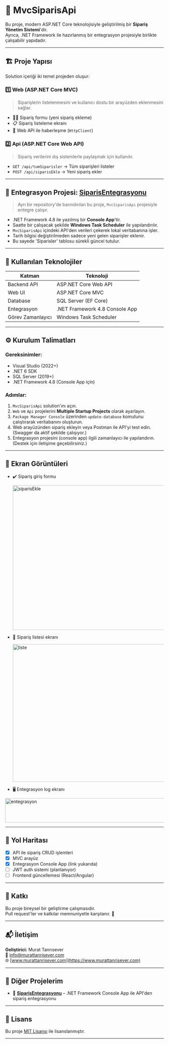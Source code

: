 # 🧾 MvcSiparisApi

Bu proje, modern ASP.NET Core teknolojisiyle geliştirilmiş bir **Sipariş Yönetim Sistemi**'dir.  
Ayrıca, .NET Framework ile hazırlanmış bir entegrasyon projesiyle birlikte çalışabilir yapıdadır.

---

## 🏗️ Proje Yapısı

Solution içeriği iki temel projeden oluşur:

### 1️⃣ **Web (ASP.NET Core MVC)**  
> Siparişlerin listelenmesini ve kullanıcı dostu bir arayüzden eklenmesini sağlar.

- 🧍‍♂️ Sipariş formu (yeni sipariş ekleme)
- 📋 Sipariş listeleme ekranı
- 🔁 Web API ile haberleşme (`HttpClient`)

### 2️⃣ **Api (ASP.NET Core Web API)**  
> Sipariş verilerini dış sistemlerle paylaşmak için kullanılır.

- `GET /api/tumSiparisler` → Tüm siparişleri listeler  
- `POST /api/siparisEkle` → Yeni sipariş ekler

---

## 🔌 Entegrasyon Projesi: [SiparisEntegrasyonu](https://github.com/muratanrisever/SiparisEntegrasyonu)

> Ayrı bir repository'de barındırılan bu proje, `MvcSiparisApi` projesiyle entegre çalışır.

- .NET Framework 4.8 ile yazılmış bir **Console App**’tir.
- Saatte bir çalışacak şekilde **Windows Task Scheduler** ile yapılandırılır.
- `MvcSiparisApi` içindeki API'den verileri çekerek lokal veritabanına işler.
- Tarih bilgisi değiştirilmeden sadece yeni gelen siparişler eklenir.
- Bu sayede 'Siparisler' tablosu sürekli güncel tutulur.

---

## 🧪 Kullanılan Teknolojiler

| Katman | Teknoloji |
|--------|-----------|
| Backend API | ASP.NET Core Web API |
| Web UI | ASP.NET Core MVC |
| Database | SQL Server (EF Core) |
| Entegrasyon | .NET Framework 4.8 Console App |
| Görev Zamanlayıcı | Windows Task Scheduler |

---

## ⚙️ Kurulum Talimatları

### Gereksinimler:
- Visual Studio (2022+)
- .NET 6 SDK
- SQL Server (2019+)
- .NET Framework 4.8 (Console App için)

### Adımlar:
1. `MvcSiparisApi` solution'ını açın.
2. `Web` ve `Api` projelerini **Multiple Startup Projects** olarak ayarlayın.
3. `Package Manager Console` üzerinden `update-database` komutunu çalıştırarak veritabanını oluşturun.
4. Web arayüzünden sipariş ekleyin veya Postman ile API’yi test edin.(Swagger da aktif şekilde çalışıyor.)
5. Entegrasyon projesini (console app) ilgili zamanlayıcı ile yapılandırın.(Destek için iletişime geçebilirsiniz.)

---

## 📸 Ekran Görüntüleri

- ✔️ Sipariş giriş formu
  
  <img width="1700" height="459" alt="siparisEkle" src="https://github.com/user-attachments/assets/c94ac8fb-7e5d-47d7-833c-deb778cf467c" />
- 📄 Sipariş listesi ekranı
  
  <img width="1612" height="437" alt="liste" src="https://github.com/user-attachments/assets/eda82a4d-a237-4fb7-b274-5d07e1744cb6" />

- 🖥️ Entegrasyon log ekranı
  
<img width="979" height="77" alt="entegrasyon" src="https://github.com/user-attachments/assets/452e2a13-31a8-4651-bc3d-7617da6d8b17" />

---

## 📌 Yol Haritası

- [x] API ile sipariş CRUD işlemleri
- [x] MVC arayüz
- [x] Entegrasyon Console App (link yukarıda)
- [ ] JWT auth sistemi (planlanıyor)
- [ ] Frontend güncellemesi (React/Angular)

---

## 🤝 Katkı

Bu proje bireysel bir geliştirme çalışmasıdır.  
Pull request'ler ve katkılar memnuniyetle karşılanır. 🎯

---

## 📬 İletişim

**Geliştirici:** Murat Tanrısever  
📧 info@murattanrisever.com  
🌐 [www.murattanrisever.com](https://www.murattanrisever.com)

---

## 🔗 Diğer Projelerim

- 🔌 **[SiparisEntegrasyonu](https://github.com/muratanrisever/SiparisEntegrasyonu)** – .NET Framework Console App ile API'den sipariş entegrasyonu

---

## 🧠 Lisans

Bu proje [MIT Lisansı](LICENSE) ile lisanslanmıştır.

---
